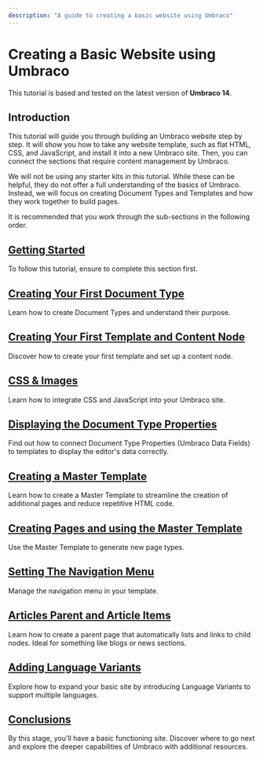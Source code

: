 ```yaml
---
description: "A guide to creating a basic website using Umbraco"
---
```

# Creating a Basic Website using Umbraco

This tutorial is based and tested on the latest version of **Umbraco 14**.

## Introduction

This tutorial will guide you through building an Umbraco website step by step. It will show you how to take any website template, such as flat HTML, CSS, and JavaScript, and install it into a new Umbraco site. Then, you can connect the sections that require content management by Umbraco.

We will not be using any starter kits in this tutorial. While these can be helpful, they do not offer a full understanding of the basics of Umbraco. Instead, we will focus on creating Document Types and Templates and how they work together to build pages.

It is recommended that you work through the sub-sections in the following order.

## [Getting Started](getting-started.md)

To follow this tutorial, ensure to complete this section first.

## [Creating Your First Document Type](document-types.md)

Learn how to create Document Types and understand their purpose.

## [Creating Your First Template and Content Node](creating-your-first-template-and-content-node.md)

Discover how to create your first template and set up a content node.

## [CSS & Images](css-and-images.md)

Learn how to integrate CSS and JavaScript into your Umbraco site.

## [Displaying the Document Type Properties](displaying-the-document-type-properties.md)

Find out how to connect Document Type Properties (Umbraco Data Fields) to templates to display the editor's data correctly.

## [Creating a Master Template](creating-master-template-part-1.md)

Learn how to create a Master Template to streamline the creation of additional pages and reduce repetitive HTML code.

## [Creating Pages and using the Master Template](creating-master-template-part-2.md)

Use the Master Template to generate new page types.

## [Setting The Navigation Menu](setting-the-navigation-menu.md)

Manage the navigation menu in your template.

## [Articles Parent and Article Items](article-parent-and-article-items.md)

Learn how to create a parent page that automatically lists and links to child nodes. Ideal for something like blogs or news sections.

## [Adding Language Variants](adding-language-variants.md)

Explore how to expand your basic site by introducing Language Variants to support multiple languages.

## [Conclusions](conclusion.md)

By this stage, you'll have a basic functioning site. Discover where to go next and explore the deeper capabilities of Umbraco with additional resources.
